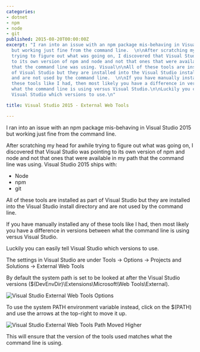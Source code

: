 ```yaml
---
categories:
- dotnet
- npm
- node
- git
published: 2015-08-20T00:00:00Z
excerpt: "I ran into an issue with an npm package mis-behaving in Visual Studio 2015
  but working just fine from the command line.  \n\nAfter scratching my head for awhile
  trying to figure out what was going on, I discovered that Visual Studio was pointing
  to its own version of npm and node and not that ones that were available in my path
  that the command line was using. Visual\n\nAll of these tools are installed as part
  of Visual Studio but they are installed into the Visual Studio install directory
  and are not used by the command line.  \n\nIf you have manually installed any of
  these tools like I had, then most likely you have a difference in versions between
  what the command line is using versus Visual Studio.\n\nLuckily you can easily tell
  Visual Studio which versions to use.\n"

title: Visual Studio 2015 - External Web Tools

---
```


I ran into an issue with an npm package mis-behaving in Visual Studio 2015 but working just fine from the command line.

After scratching my head for awhile trying to figure out what was going on, I discovered that Visual Studio was pointing to its own version of npm and node and not that ones that were available in my path that the command line was using. Visual Studio 2015 ships with:

* Node
* npm
* git

All of these tools are installed as part of Visual Studio but they are installed into the Visual Studio install directory and are not used by the command line.

If you have manually installed any of these tools like I had, then most likely you have a difference in versions between what the command line is using versus Visual Studio.

Luckily you can easily tell Visual Studio which versions to use.

The settings in Visual Studio are under Tools -> Options -> Projects and Solutions -> External Web Tools

By default the system path is set to be looked at after the Visual Studio versions ($(DevEnvDir)\Extensions\Microsoft\Web Tools\External).

![Visual Studio External Web Tools Options](/images/VisualStudio/VisualStudio2015-ExternalWebTools.png)

To use the system PATH environment variable instead, click on the $(PATH) and use the arrows at the top-right to move it up.

![Visual Studio External Web Tools Path Moved Higher](/images/VisualStudio/VisualStudio2015-ExternalWebTools_PathHigher.png)

This will ensure that the version of the tools used matches what the command line is using.
